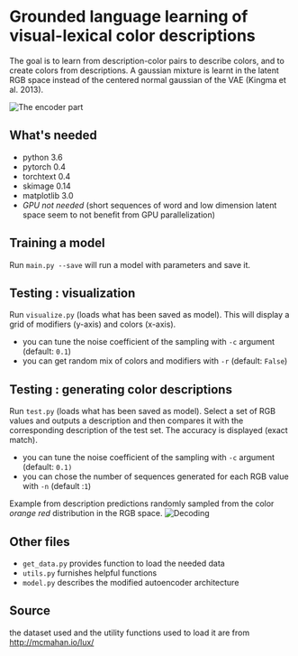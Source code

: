 # Grounded language learning of visual-lexical color descriptions
The goal is to learn from description-color pairs to describe colors, and to create colors from descriptions. A gaussian mixture is learnt in the latent RGB space instead of the centered normal gaussian of the VAE (Kingma et al. 2013). 

<img src="https://image.noelshack.com/fichiers/2019/15/1/1554715859-12331.png" alt="The encoder part"/>


## What's needed
 - python 3.6
 - pytorch 0.4
 - torchtext 0.4
 - skimage 0.14
 - matplotlib 3.0
 - _GPU not needed_ (short sequences of word and low dimension latent space seem to not benefit from GPU parallelization)

## Training a model
Run `main.py --save` will run a model with parameters and save it.


## Testing : visualization
Run `visualize.py` (loads what has been saved as model).
This will display a grid of modifiers (y-axis) and colors (x-axis).

 - you can tune the noise coefficient of the sampling with `-c` argument (default: `0.1`)
 - you can get random mix of colors and modifiers with `-r` (default: `False`)

## Testing : generating color descriptions

Run `test.py` (loads what has been saved as model).
Select a set of RGB values and outputs a description and then compares it with the corresponding description of the test set.
The accuracy is displayed (exact match).

 - you can tune the noise coefficient of the sampling with `-c` argument (default: `0.1)`
 - you can chose the number of sequences generated for each RGB value with `-n` (default :`1`)
 
 Example from description predictions randomly sampled from the color _orange red_ distribution in the RGB space.
 <img src="https://image.noelshack.com/fichiers/2019/15/1/1554716761-capture-d-ecran-2019-04-08-a-11-40-47.png" alt="Decoding"/>


 

## Other files

 - `get_data.py` provides function to load the needed data
 - `utils.py` furnishes helpful functions 
 - `model.py` describes the modified autoencoder architecture

## Source
the dataset used and the utility functions used to load it are from http://mcmahan.io/lux/
